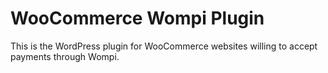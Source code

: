 # WooCommerce Wompi Plugin

This is the WordPress plugin for WooCommerce websites willing to accept payments through Wompi.